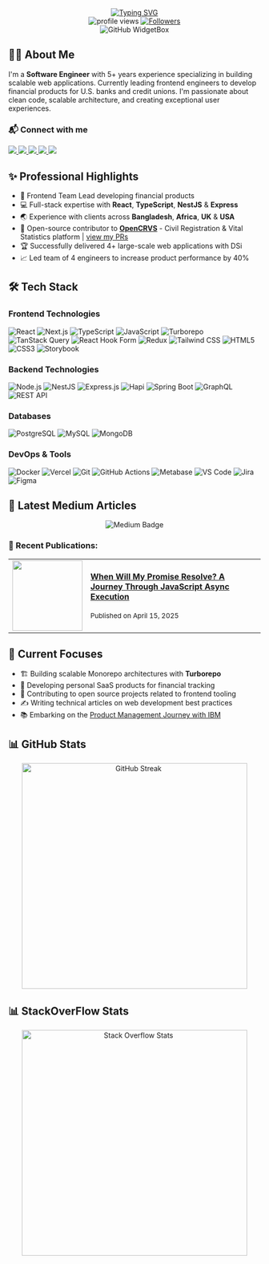 <div align="center">
  <a href="https://git.io/typing-svg">
    <img src="https://readme-typing-svg.demolab.com?font=Poppins&weight=600&duration=3000&pause=1000&color=4169E1&center=true&vCenter=true&width=700&lines=Hi+%F0%9F%91%8B+I'm+Kayumuzzaman+Robin;Full-Stack+JavaScript+Engineer;Frontend+Team+Lead;Open+Source+Contributor;Tech+Article+Writer" alt="Typing SVG" />
  </a>
  
  <div>
    <img src="https://komarev.com/ghpvc/?username=kayumuzzaman&color=blue&style=flat-square&label=Profile+Views" alt="profile views" />
    <a href="https://github.com/kayumuzzaman?tab=followers">
      <img src="https://img.shields.io/github/followers/kayumuzzaman?style=flat-square&color=blue" alt="Followers" />
    </a>
  </div>
</div>

<div align="center">
  <img src="https://github-widgetbox.vercel.app/api/profile?username=kayumuzzaman&data=followers,repositories,commits&theme=nautilus" alt="GitHub WidgetBox" />
</div>

## 👨‍💻 About Me

  <p align="left">
    I'm a <b>Software Engineer</b> with 5+ years experience specializing in building scalable web applications.
    Currently leading frontend engineers to develop financial products for U.S. banks and credit unions.
    I'm passionate about clean code, scalable architecture, and creating exceptional user experiences.
  </p>

### 📬 Connect with me

  <div align="left">
    <a href="mailto:i.kayumuzzaman@gmail.com">
      <img src="https://img.shields.io/badge/Email-i.kayumuzzaman%40gmail.com-D14836?style=for-the-badge&logo=gmail&logoColor=white"/>
    </a>
    <a href="https://www.linkedin.com/in/kayumuzzaman/">
      <img src="https://img.shields.io/badge/LinkedIn-Connect-0077B5?style=for-the-badge&logo=linkedin&logoColor=white"/>
    </a>
    <a href="https://stackoverflow.com/users/11002126/kayumuzzaman">
      <img src="https://img.shields.io/badge/Stack_Overflow-FE7A16?style=for-the-badge&logo=stack-overflow&logoColor=white"/>
    </a>
    <a href="https://medium.com/@kayumuzzaman">
      <img src="https://img.shields.io/badge/Medium-Follow-12100E?style=for-the-badge&logo=medium&logoColor=white"/>
    </a>
    <a href="https://x.com/kayumuzzamaan">
      <img src="https://img.shields.io/badge/X-Follow-1DA1F2?style=for-the-badge&logo=x&logoColor=white"/>
    </a>
  </div>
</div>

## ✨ Professional Highlights

- 🚀 Frontend Team Lead developing financial products
- 💻 Full-stack expertise with **React**, **TypeScript**, **NestJS** & **Express**
- 🌏 Experience with clients across **Bangladesh**, **Africa**, **UK** & **USA**
- 🔄 Open-source contributor to [**OpenCRVS**](https://github.com/opencrvs/opencrvs-core) - Civil Registration & Vital Statistics platform | [view my PRs](https://github.com/opencrvs/opencrvs-core/pulls?q=author%3Akayumuzzaman)
- 🏆 Successfully delivered 4+ large-scale web applications with DSi
- 📈 Led team of 4 engineers to increase product performance by 40%

## 🛠️ Tech Stack

### Frontend Technologies

![React](https://img.shields.io/badge/-React-61DAFB?style=for-the-badge&logo=react&logoColor=black)
![Next.js](https://img.shields.io/badge/-Next.js-000000?style=for-the-badge&logo=next.js)
![TypeScript](https://img.shields.io/badge/-TypeScript-3178C6?style=for-the-badge&logo=typescript&logoColor=white)
![JavaScript](https://img.shields.io/badge/-JavaScript-F7DF1E?style=for-the-badge&logo=javascript&logoColor=black)
![Turborepo](https://img.shields.io/badge/-Turborepo-EF4444?style=for-the-badge&logo=turborepo&logoColor=white)
![TanStack Query](https://img.shields.io/badge/-TanStack_Query-FF4154?style=for-the-badge&logo=react-query&logoColor=white)
![React Hook Form](https://img.shields.io/badge/-React_Hook_Form-EC5990?style=for-the-badge&logo=react&logoColor=white)
![Redux](https://img.shields.io/badge/-Redux-764ABC?style=for-the-badge&logo=redux&logoColor=white)
![Tailwind CSS](https://img.shields.io/badge/-Tailwind_CSS-38B2AC?style=for-the-badge&logo=tailwind-css&logoColor=white)
![HTML5](https://img.shields.io/badge/-HTML5-E34F26?style=for-the-badge&logo=html5&logoColor=white)
![CSS3](https://img.shields.io/badge/-CSS3-1572B6?style=for-the-badge&logo=css3&logoColor=white)
![Storybook](https://img.shields.io/badge/-Storybook-FF4785?style=for-the-badge&logo=storybook&logoColor=white)

### Backend Technologies

![Node.js](https://img.shields.io/badge/-Node.js-339933?style=for-the-badge&logo=node.js&logoColor=white)
![NestJS](https://img.shields.io/badge/-NestJS-E0234E?style=for-the-badge&logo=nestjs&logoColor=white)
![Express.js](https://img.shields.io/badge/-Express-000000?style=for-the-badge&logo=express&logoColor=white)
![Hapi](https://img.shields.io/badge/-Hapi-orange?style=for-the-badge&logo=hapi&logoColor=white)
![Spring Boot](https://img.shields.io/badge/-Spring_Boot-6DB33F?style=for-the-badge&logo=spring&logoColor=white)
![GraphQL](https://img.shields.io/badge/-GraphQL-E10098?style=for-the-badge&logo=graphql&logoColor=white)
![REST API](https://img.shields.io/badge/-REST_API-FF6C37?style=for-the-badge&logo=postman&logoColor=white)

### Databases

![PostgreSQL](https://img.shields.io/badge/-PostgreSQL-336791?style=for-the-badge&logo=postgresql&logoColor=white)
![MySQL](https://img.shields.io/badge/-MySQL-4479A1?style=for-the-badge&logo=mysql&logoColor=white)
![MongoDB](https://img.shields.io/badge/-MongoDB-47A248?style=for-the-badge&logo=mongodb&logoColor=white)

### DevOps & Tools

![Docker](https://img.shields.io/badge/-Docker-2496ED?style=for-the-badge&logo=docker&logoColor=white)
![Vercel](https://img.shields.io/badge/-Vercel-000000?style=for-the-badge&logo=vercel&logoColor=white)
![Git](https://img.shields.io/badge/-Git-F05032?style=for-the-badge&logo=git&logoColor=white)
![GitHub Actions](https://img.shields.io/badge/-GitHub_Actions-2088FF?style=for-the-badge&logo=github-actions&logoColor=white)
![Metabase](https://img.shields.io/badge/-Metabase-509EE3?style=for-the-badge&logo=metabase&logoColor=white)
![VS Code](https://img.shields.io/badge/-VS_Code-007ACC?style=for-the-badge&logo=visual-studio-code&logoColor=white)
![Jira](https://img.shields.io/badge/-Jira-0052CC?style=for-the-badge&logo=jira&logoColor=white)
![Figma](https://img.shields.io/badge/-Figma-F24E1E?style=for-the-badge&logo=figma&logoColor=white)

## 📝 Latest Medium Articles

<div align="center">
  <img src="https://img.shields.io/badge/Medium-%23000000.svg?style=for-the-badge&logo=medium&logoColor=white" alt="Medium Badge"/>
</div>

<div align="left">
  <h3>📰 Recent Publications:</h3>
  
<!-- BLOG-POST-LIST:START --><table><tr><td><a href="https://kayumuzzaman.medium.com/when-will-my-promise-resolve-a-journey-through-javascript-async-execution-72eea387c2c1?source=rss-422438de961f------2"><img width="140px" src="https://cdn.jsdelivr.net/npm/simple-icons@v8/icons/medium.svg"></a></td><td><strong><a href="https://kayumuzzaman.medium.com/when-will-my-promise-resolve-a-journey-through-javascript-async-execution-72eea387c2c1?source=rss-422438de961f------2">When Will My Promise Resolve? A Journey Through JavaScript Async Execution</a></strong><br/><i></i><br/><sup>Published on April 15, 2025</sup></td></tr></table><!-- BLOG-POST-LIST:END -->

</div>

## 🚀 Current Focuses

- 🏗️ Building scalable Monorepo architectures with **Turborepo**
- 💼 Developing personal SaaS products for financial tracking
- 🌱 Contributing to open source projects related to frontend tooling
- ✍️ Writing technical articles on web development best practices
- 📚 Embarking on the [Product Management Journey with IBM](https://www.coursera.org/professional-certificates/ibm-product-manager)

## 📊 GitHub Stats

<div align="center" >
  <img width="450" src="https://github-readme-streak-stats.herokuapp.com?user=kayumuzzaman&theme=tokyonight&hide_border=true&date_format=M%20j%5B%2C%20Y%5D" alt="GitHub Streak" />
</div>

## 📊 StackOverFlow Stats

<div align="center" >
    
  <a href="https://stackoverflow.com/users/11002126/kayumuzzaman">
    <img width="450" src="https://stackoverflow-card.vercel.app/?userID=11002126&theme=stackoverflow-dark" alt="Stack Overflow Stats" />
  </a>
</div>

<!--
This README file is maintained by Kayumuzzaman Robin
Last Updated: May 10, 2025
-->
